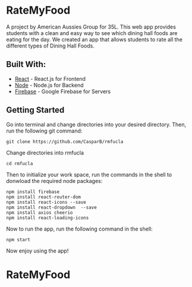# RateMyFood

A project by American Aussies Group for 35L. This web app provides students with a clean and easy way to see which dining hall foods are eating 
for the day. We created an app that allows students to rate all the different types of Dining Hall Foods. 

## Built With: 

  - [React](https://reactjs.org) - React.js for Frontend
  - [Node](https://nodejs.org/en/) - Node.js for Backend
  - [Firebase](https://firebase.google.com) - Google Firebase for Servers

## Getting Started

Go into terminal and change directories into your desired directory. Then, run the following git command:

    git clone https://github.com/CasparB/rmfucla
  
Change directories into rmfucla

    cd rmfucla

Then to initialize your work space, run the commands in the shell to donwload the required node packages:

    npm install firebase
    npm install react-router-dom
    npm install react-icons --save
    npm install react-dropdown  --save
    npm install axios cheerio
    npm install react-loading-icons

Now to run the app, run the following command in the shell:

    npm start

Now enjoy using the app!

# RateMyFood





